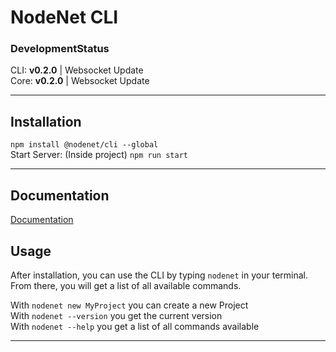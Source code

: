 # NodeNet CLI

### DevelopmentStatus

CLI: **v0.2.0** | Websocket Update  
Core: **v0.2.0** | Websocket Update

---

## Installation

`npm install @nodenet/cli --global`  
Start Server: (Inside project) `npm run start`

---

## Documentation

[Documentation](../../wiki)

## Usage

After installation, you can use the CLI by typing `nodenet` in your terminal. \
From there, you will get a list of all available commands.

With `nodenet new MyProject` you can create a new Project  
With `nodenet --version` you get the current version  
With `nodenet --help` you get a list of all commands available

---
